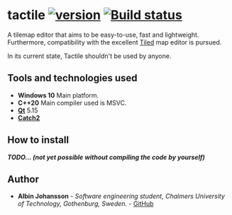 # tactile [![version](https://img.shields.io/badge/version-alpha-red.svg)](https://semver.org) [![Build status](https://ci.appveyor.com/api/projects/status/1dsfluq6ep8yj5lr?svg=true)](https://ci.appveyor.com/project/AlbinJohansson/tactile)

A tilemap editor that aims to be easy-to-use, fast and lightweight. Furthermore, compatibility with
the excellent [Tiled](https://www.mapeditor.org/) map editor is pursued. 

In its current state, Tactile shouldn't be used by anyone.

## Tools and technologies used
* **Windows 10** Main platform.
* **C++20** Main compiler used is MSVC.
* **[Qt](https://www.qt.io/)** 5.15
* **[Catch2](https://github.com/catchorg/Catch2)**

## How to install

***TODO... (not yet possible without compiling the code by yourself)***

## Author

- __Albin Johansson__ - _Software engineering student, Chalmers University of Technology, Gothenburg, Sweden._ - [GitHub](https://github.com/albin-johansson)
